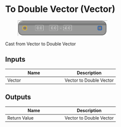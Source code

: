 # To Double Vector (Vector)

<div align="left" data-full-width="false"><figure><img src="../../../../.gitbook/assets/to_double_vector_-vector.png" alt=""><figcaption></figcaption></figure></div>

Cast from Vector to Double Vector

## Inputs

<table><thead><tr><th width="170">Name</th><th>Description</th></tr></thead><tbody><tr><td>Vector</td><td>Vector to Double Vector</td></tr></tbody></table>

## Outputs

<table><thead><tr><th width="170">Name</th><th>Description</th></tr></thead><tbody><tr><td>Return Value</td><td>Vector to Double Vector</td></tr></tbody></table>
